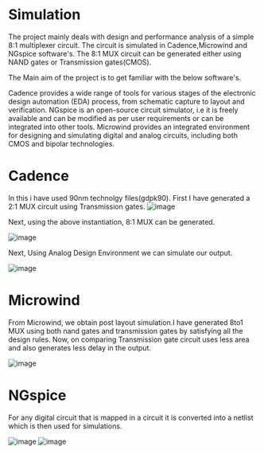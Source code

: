 # Simulation
The project mainly deals with design and performance analysis of a simple 8:1 multiplexer circuit. The circuit is simulated in Cadence,Microwind and NGspice software's. The 8:1 MUX circuit can be generated either using NAND gates or Transmission gates(CMOS).

The Main aim of the project is to get familiar with the below software's.

Cadence provides a wide range of tools for various stages of the electronic design automation (EDA) process, from schematic capture to layout and verification. NGspice is an open-source circuit simulator, i.e it is freely available and can be modified as per user requirements or can be integrated into other tools. Microwind provides an integrated environment for designing and simulating digital and analog circuits, including both CMOS and bipolar technologies.
# Cadence
In this i have used 90nm technolgy files(gdpk90). First I have generated a 2:1 MUX circuit using Transmission gates.
![image](https://github.com/Gowtham245678/Digital-Circuit-Simulation-in-Cadence-Microwind-and-NGspice/assets/138134146/ea0a5903-dc05-4cef-81c0-de0284b701aa)

Next, using the above instantiation, 8:1 MUX can be generated.

![image](https://github.com/Gowtham245678/Digital-Circuit-Simulation-in-Cadence-Microwind-and-NGspice/assets/138134146/031dd93a-2aca-4495-839b-f4cf7d814808)

Next, Using Analog Design Environment we can simulate our output.

![image](https://github.com/Gowtham245678/Digital-Circuit-Simulation-in-Cadence-Microwind-and-NGspice/assets/138134146/2ea1c6ea-850c-4e31-8ab3-5d578a16ab07)

# Microwind
From Microwind, we obtain post layout simulation.I have generated 8to1 MUX using both nand gates and transmission gates by satisfying all the design rules. Now, on comparing Transmission gate circuit uses less area and also generates less delay in the output.

![image](https://github.com/Gowtham245678/Digital-Circuit-Simulation-in-Cadence-Microwind-and-NGspice/assets/138134146/2a97e3b2-0d84-4cf2-b8ad-203be8c683c6)

# NGspice
For any digital circuit that is mapped in a circuit it is converted into a netlist which is then used for simulations.

![image](https://github.com/Gowtham245678/Digital-Circuit-Simulation-in-Cadence-Microwind-and-NGspice/assets/138134146/d2baa9f2-ebd9-4a53-9eaf-bcb30d71785f)
![image](https://github.com/Gowtham245678/Digital-Circuit-Simulation-in-Cadence-Microwind-and-NGspice/assets/138134146/22759111-193e-4f27-a1f5-00c1075aaa80)
















